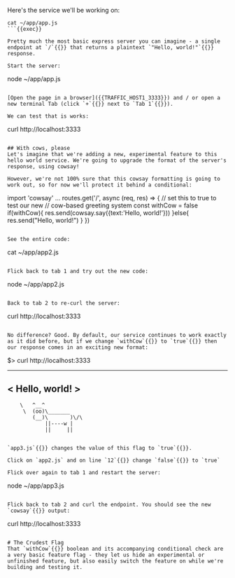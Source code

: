 Here's the service we'll be working on:

```
cat ~/app/app.js
```{{exec}}

Pretty much the most basic express server you can imagine - a single endpoint at `/`{{}} that returns a plaintext `"Hello, world!"`{{}} response.

Start the server:
```
node ~/app/app.js
```{{exec}}

[Open the page in a browser]({{TRAFFIC_HOST1_3333}}) and / or open a new terminal Tab (click `+`{{}} next to `Tab 1`{{}}).

We can test that is works:

```
curl http://localhost:3333
```{{exec}}

## With cows, please
Let's imagine that we're adding a new, experimental feature to this hello world service. We're going to upgrade the format of the server's response, using cowsay!

However, we're not 100% sure that this cowsay formatting is going to work out, so for now we'll protect it behind a conditional:

```
import 'cowsay'
...
routes.get('/', async (req, res) => {
  // set this to true to test our new
  // cow-based greeting system
  const withCow = false
  if(withCow){
    res.send(cowsay.say({text:'Hello, world!'}))
  }else{
    res.send("Hello, world!")
  }
})
```{{}}

See the entire code:

```
cat ~/app/app2.js
```{{exec interrupt}}

Flick back to tab 1 and try out the new code:

```
node ~/app/app2.js
```{{exec interrupt}}

Back to tab 2 to re-curl the server:

```
curl http://localhost:3333
```{{exec}}

No difference? Good. By default, our service continues to work exactly as it did before, but if we change `withCow`{{}} to `true`{{}} then our response comes in an exciting new format:

```
$> curl http://localhost:3333
 _______________
< Hello, world! >
 ---------------
        \   ^__^
         \  (oo)\_______
            (__)\       )\/\
                ||----w |
                ||     ||
```{{}}

`app3.js`{{}} changes the value of this flag to `true`{{}}.

Click on `app2.js` and on line `12`{{}} change `false`{{}} to `true`

Flick over again to tab 1 and restart the server:

```
node ~/app/app3.js
```{{exec interrupt}}

Flick back to tab 2 and curl the endpoint. You should see the new `cowsay`{{}} output:
```
curl http://localhost:3333
```{{exec}}

# The Crudest Flag
That `withCow`{{}} boolean and its accompanying conditional check are a very basic feature flag - they let us hide an experimental or unfinished feature, but also easily switch the feature on while we're building and testing it.